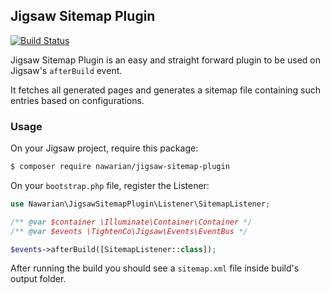 Jigsaw Sitemap Plugin
----
[![Build Status](https://travis-ci.org/nawarian/jigsaw-sitemap-plugin.svg?branch=master)](https://travis-ci.org/nawarian/jigsaw-sitemap-plugin)

Jigsaw Sitemap Plugin is an easy and straight forward plugin
to be used on Jigsaw's `afterBuild` event.

It fetches all generated pages and generates a sitemap file
containing such entries based on configurations.

### Usage

On your Jigsaw project, require this package:
```bash
$ composer require nawarian/jigsaw-sitemap-plugin
``` 

On your `bootstrap.php` file, register the Listener:

```php
use Nawarian\JigsawSitemapPlugin\Listener\SitemapListener;

/** @var $container \Illuminate\Container\Container */
/** @var $events \TightenCo\Jigsaw\Events\EventBus */

$events->afterBuild([SitemapListener::class]);
```

After running the build you should see a `sitemap.xml` file
inside build's output folder.
